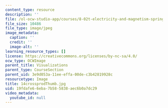 ```yaml
---
content_type: resource
description: ''
file: /ol-ocw-studio-app/courses/8-02t-electricity-and-magnetism-spring-2005/19fdafe66eba7b585838aec6b0a7dc29_14crossprodThumb.jpg
file_size: 10486
file_type: image/jpeg
image_metadata:
  caption: ''
  credit: ''
  image-alt: ''
learning_resource_types: []
license: https://creativecommons.org/licenses/by-nc-sa/4.0/
ocw_type: OCWImage
parent_title: Visualizations
parent_type: CourseSection
parent_uid: 3e9d053a-11ee-effa-00de-c3b42819928c
resourcetype: Image
title: 14crossprodThumb.jpg
uid: 19fdafe6-6eba-7b58-5838-aec6b0a7dc29
video_metadata:
  youtube_id: null
---
```


